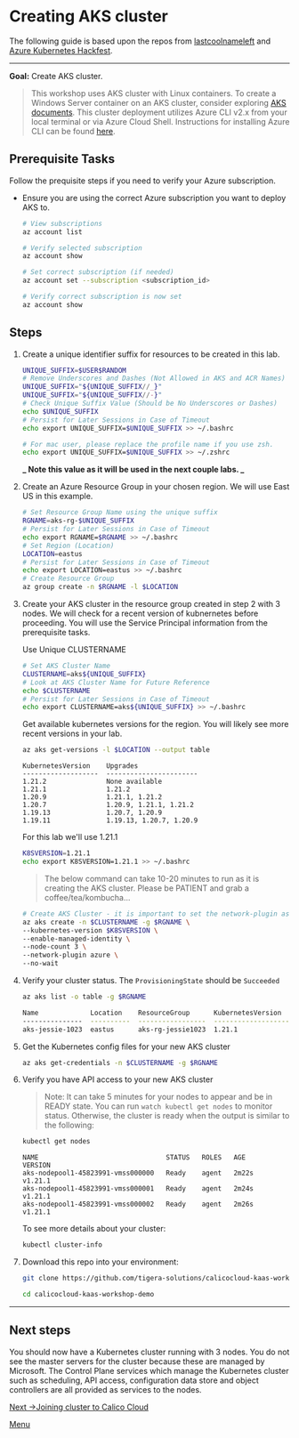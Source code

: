 # Creating AKS cluster

The following guide is based upon the repos from [lastcoolnameleft](https://github.com/lastcoolnameleft/kubernetes-workshop/blob/master/create-aks-cluster.md) and [Azure Kubernetes Hackfest](https://github.com/Azure/kubernetes-hackfest/tree/master/labs/create-aks-cluster#readme).

* * *

**Goal:** Create AKS cluster.

> This workshop uses AKS cluster with Linux containers. To create a Windows Server container on an AKS cluster, consider exploring [AKS documents](https://docs.microsoft.com/en-us/azure/aks/windows-container-cli). This cluster deployment utilizes Azure CLI v2.x from your local terminal or via Azure Cloud Shell. Instructions for installing Azure CLI can be found [here](https://docs.microsoft.com/en-us/cli/azure/install-azure-cli).


## Prerequisite Tasks

Follow the prequisite steps if you need to verify your Azure subscription.

- Ensure you are using the correct Azure subscription you want to deploy AKS to.
    
	```bash
	# View subscriptions
	az account list   
 
    # Verify selected subscription
    az account show
    ```
    
    ```bash
    # Set correct subscription (if needed)
    az account set --subscription <subscription_id>
  
    # Verify correct subscription is now set
    az account show
    ```
    


## Steps

1.  Create a unique identifier suffix for resources to be created in this lab.
    
	```bash
    UNIQUE_SUFFIX=$USER$RANDOM
    # Remove Underscores and Dashes (Not Allowed in AKS and ACR Names)
    UNIQUE_SUFFIX="${UNIQUE_SUFFIX//_}"
    UNIQUE_SUFFIX="${UNIQUE_SUFFIX//-}"
    # Check Unique Suffix Value (Should be No Underscores or Dashes)
    echo $UNIQUE_SUFFIX
    # Persist for Later Sessions in Case of Timeout
    echo export UNIQUE_SUFFIX=$UNIQUE_SUFFIX >> ~/.bashrc

    # For mac user, please replace the profile name if you use zsh.
    echo export UNIQUE_SUFFIX=$UNIQUE_SUFFIX >> ~/.zshrc
	```
    
    **_ Note this value as it will be used in the next couple labs. _**
	
2. Create an Azure Resource Group in your chosen region. We will use East US in this example.

   ```bash
   # Set Resource Group Name using the unique suffix
   RGNAME=aks-rg-$UNIQUE_SUFFIX
   # Persist for Later Sessions in Case of Timeout
   echo export RGNAME=$RGNAME >> ~/.bashrc
   # Set Region (Location)
   LOCATION=eastus
   # Persist for Later Sessions in Case of Timeout
   echo export LOCATION=eastus >> ~/.bashrc
   # Create Resource Group
   az group create -n $RGNAME -l $LOCATION
   ```
    
3.  Create your AKS cluster in the resource group created in step 2 with 3 nodes. We will check for a recent version of kubnernetes before proceeding. You will use the Service Principal information from the prerequisite tasks.
    
    Use Unique CLUSTERNAME
    
    ```bash
    # Set AKS Cluster Name
    CLUSTERNAME=aks${UNIQUE_SUFFIX}
    # Look at AKS Cluster Name for Future Reference
    echo $CLUSTERNAME
    # Persist for Later Sessions in Case of Timeout
    echo export CLUSTERNAME=aks${UNIQUE_SUFFIX} >> ~/.bashrc
    ```
    
    Get available kubernetes versions for the region. You will likely see more recent versions in your lab.
    
    ```bash
    az aks get-versions -l $LOCATION --output table
    ```
    ```
    KubernetesVersion    Upgrades
    -------------------  -----------------------
    1.21.2               None available
    1.21.1               1.21.2
    1.20.9               1.21.1, 1.21.2
    1.20.7               1.20.9, 1.21.1, 1.21.2
    1.19.13              1.20.7, 1.20.9
    1.19.11              1.19.13, 1.20.7, 1.20.9
    ```
    
    For this lab we'll use 1.21.1
    
    ```bash
    K8SVERSION=1.21.1
    echo export K8SVERSION=1.21.1 >> ~/.bashrc
    ```
    
    > The below command can take 10-20 minutes to run as it is creating the AKS cluster. Please be PATIENT and grab a coffee/tea/kombucha...
    
    ```bash
    # Create AKS Cluster - it is important to set the network-plugin as azure in order to connec to Calico Cloud
    az aks create -n $CLUSTERNAME -g $RGNAME \
    --kubernetes-version $K8SVERSION \
    --enable-managed-identity \
    --node-count 3 \
    --network-plugin azure \
    --no-wait
    
    ```
    
4.  Verify your cluster status. The `ProvisioningState` should be `Succeeded`
    
    ```bash
    az aks list -o table -g $RGNAME
    ```
    
    ```bash
    Name             Location    ResourceGroup      KubernetesVersion    ProvisioningState    Fqdn
    ---------------  ----------  -----------------  -------------------  -------------------  ----------------------------------------------------------------
    aks-jessie-1023  eastus      aks-rg-jessie1023  1.21.1               Succeeded            aks-jessie-aks-rg-jessie102-03cfb8-42907c98.hcp.eastus.azmk8s.io
    ```
    
5.  Get the Kubernetes config files for your new AKS cluster
    
    ```bash
    az aks get-credentials -n $CLUSTERNAME -g $RGNAME
    ```
    
6.  Verify you have API access to your new AKS cluster
    
    > Note: It can take 5 minutes for your nodes to appear and be in READY state. You can run `watch kubectl get nodes` to monitor status. Otherwise, the cluster is ready when the output is similar to the following:
    
	```bash
	kubectl get nodes
	```
    
	```text
	NAME                                STATUS   ROLES   AGE     VERSION
    aks-nodepool1-45823991-vmss000000   Ready    agent   2m22s   v1.21.1
    aks-nodepool1-45823991-vmss000001   Ready    agent   2m24s   v1.21.1
    aks-nodepool1-45823991-vmss000002   Ready    agent   2m26s   v1.21.1
	```

	To see more details about your cluster:
	```bash
	kubectl cluster-info
	```
	
7. Download this repo into your environment:

    ```bash
    git clone https://github.com/tigera-solutions/calicocloud-kaas-workshop-demo.git

    cd calicocloud-kaas-workshop-demo
    ```


--- 
## Next steps

You should now have a Kubernetes cluster running with 3 nodes. You do not see the master servers for the cluster because these are managed by Microsoft. The Control Plane services which manage the Kubernetes cluster such as scheduling, API access, configuration data store and object controllers are all provided as services to the nodes.
<br>    


[Next ->Joining cluster to Calico Cloud](../modules/joining-calico-cloud.md)

[Menu](../README.md)